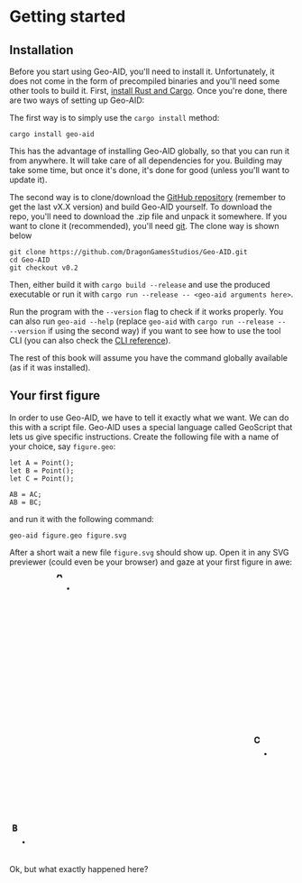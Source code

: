 # Getting started

## Installation

Before you start using Geo-AID, you'll need to install it. Unfortunately, it does not come in the form of precompiled binaries and you'll need some other tools to build it. First, [install Rust and Cargo](https://www.rust-lang.org/). Once you're done, there are two ways of setting up Geo-AID:

The first way is to simply use the `cargo install` method:

```shell
cargo install geo-aid
```

This has the advantage of installing Geo-AID globally, so that you can run it from anywhere. It will take care of all dependencies for you. Building may take some time, but once it's done, it's done for good (unless you'll want to update it).

The second way is to clone/download the [GitHub repository](https://github.com/DragonGamesStudios/Geo-AID/tree/v0.2) (remember to get the last vX.X version) and build Geo-AID yourself. To download the repo, you'll need to download the .zip file and unpack it somewhere. If you want to clone it (recommended), you'll need [git](https://git-scm.com/). The clone way is shown below

```shell
git clone https://github.com/DragonGamesStudios/Geo-AID.git
cd Geo-AID
git checkout v0.2
```

Then, either build it with `cargo build --release` and use the produced executable or run it with `cargo run --release -- <geo-aid arguments here>`.

Run the program with the `--version` flag to check if it works properly. You can also run `geo-aid --help` (replace `geo-aid` with `cargo run --release -- --version` if using the second way) if you want to see how to use the tool CLI (you can also check the [CLI reference](../cli.md)).

The rest of this book will assume you have the command globally available (as if it was installed).

## Your first figure

In order to use Geo-AID, we have to tell it exactly what we want. We can do this with a script file. Geo-AID uses a special language called GeoScript that lets us give specific instructions. Create the following file with a name of your choice, say `figure.geo`:

```
let A = Point();
let B = Point();
let C = Point();

AB = AC;
AB = BC;
```

and run it with the following command:

```shell
geo-aid figure.geo figure.svg
```

After a short wait a new file `figure.svg` should show up. Open it in any SVG previewer (could even be your browser) and gaze at your first figure in awe:

<p><svg height="500" width="500" xmlns="http://www.w3.org/2000/svg"><circle cx="25" cy="475" fill="currentColor" r="2"/>
                <text stroke="currentColor" x="5" y="455">B</text><circle cx="454.2741962125423" cy="318.52307811824994" fill="currentColor" r="2"/>
                <text stroke="currentColor" x="434.2741962125423" y="298.52307811824994">C</text><circle cx="104.12383512354145" cy="25" fill="currentColor" r="2"/>
                <text stroke="currentColor" x="84.12383512354145" y="5">A</text></svg></p>

Ok, but what exactly happened here?
